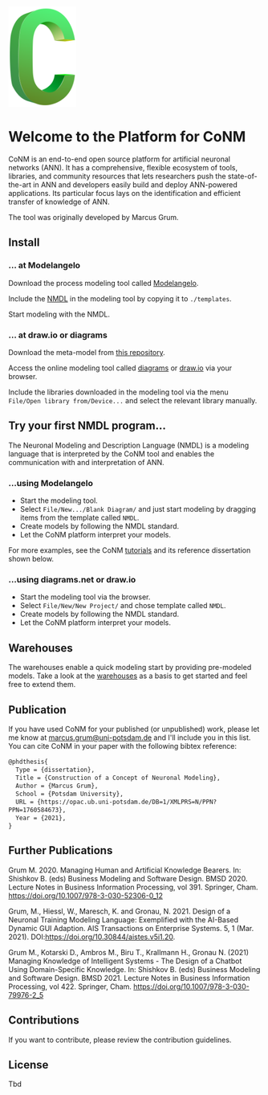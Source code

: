 <img src="./images/symbol.png" height="200" />

# Welcome to the Platform for CoNM

CoNM is an end-to-end open source platform for artificial neuronal networks (ANN).
It has a comprehensive, flexible ecosystem of tools, libraries, and community resources that lets researchers push the state-of-the-art in ANN and developers easily build and deploy ANN-powered applications. Its particular focus lays on the identification and efficient transfer of knowledge of ANN.

The tool was originally developed by Marcus Grum.

## Install 

### ... at Modelangelo

Download the process modeling tool called [Modelangelo](https://lswi.de/expertise/werkzeuge/modelangelo?lang=en).

Include the [NMDL](./meta-models/nmdl/modelangelo) in the modeling tool by copying it to `./templates`.

Start modeling with the NMDL.

### ... at draw.io or diagrams

Download the meta-model from [this repository](./meta-models/nmdl/drawio).

Access the online modeling tool called [diagrams](https://app.diagrams.net/) or [draw.io](https://draw.io/) via your browser.

Include the libraries downloaded in the modeling tool via the menu `File/Open library from/Device...` and select the relevant library manually.

## Try your first NMDL program...

The Neuronal Modeling and Description Language (NMDL) is a modeling language
that is interpreted by the CoNM tool and enables the communication with and interpretation of ANN.

### ...using Modelangelo

*   Start the modeling tool.
*   Select `File/New.../Blank Diagram/` and just start modeling by dragging items from the template called `NMDL`.
*   Create models by following the NMDL standard.
*   Let the CoNM platform interpret your models. 

For more examples, see the CoNM [tutorials](./tutorials) and its reference dissertation shown below.

### ...using diagrams.net or draw.io

*   Start the modeling tool via the browser.
*   Select `File/New/New Project/` and chose template called `NMDL`.
*   Create models by following the NMDL standard.
*   Let the CoNM platform interpret your models. 

## Warehouses

The warehouses enable a quick modeling start by providing pre-modeled models. 
Take a look at the [warehouses](./warehouses) as a basis to get started and feel free to extend them.

## Publication

If you have used CoNM for your published (or unpublished) work, please let me know at marcus.grum@uni-potsdam.de and I'll include you in this list. 
You can cite CoNM in your paper with the following bibtex reference:

```
@phdthesis{
  Type = {dissertation},
  Title = {Construction of a Concept of Neuronal Modeling},
  Author = {Marcus Grum},
  School = {Potsdam University},
  URL = {https://opac.ub.uni-potsdam.de/DB=1/XMLPRS=N/PPN?PPN=1760584673},
  Year = {2021},
} 
```

## Further Publications

Grum M. 2020. Managing Human and Artificial Knowledge Bearers. In: Shishkov B. (eds) Business Modeling and Software Design. BMSD 2020. Lecture Notes in Business Information Processing, vol 391. Springer, Cham. https://doi.org/10.1007/978-3-030-52306-0_12

Grum, M., Hiessl, W., Maresch, K. and Gronau, N. 2021. Design of a Neuronal Training Modeling Language: Exemplified with the AI-Based Dynamic GUI Adaption. AIS Transactions on Enterprise Systems. 5, 1 (Mar. 2021). DOI:https://doi.org/10.30844/aistes.v5i1.20.

Grum M., Kotarski D., Ambros M., Biru T., Krallmann H., Gronau N. (2021) Managing Knowledge of Intelligent Systems - The Design of a Chatbot Using Domain-Specific Knowledge. In: Shishkov B. (eds) Business Modeling and Software Design. BMSD 2021. Lecture Notes in Business Information Processing, vol 422. Springer, Cham. https://doi.org/10.1007/978-3-030-79976-2_5

## Contributions

If you want to contribute, please review the contribution guidelines.

## License

Tbd
